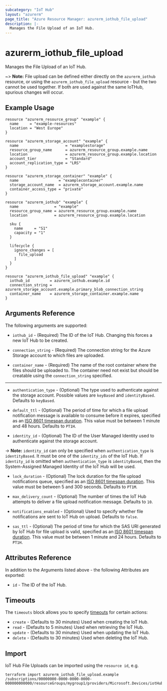 ```yaml
---
subcategory: "IoT Hub"
layout: "azurerm"
page_title: "Azure Resource Manager: azurerm_iothub_file_upload"
description: |-
  Manages the File Upload of an IoT Hub.
---
```


# azurerm_iothub_file_upload

Manages the File Upload of an IoT Hub.

~> **Note:** File upload can be defined either directly on the `azurerm_iothub` resource, or using the `azurerm_iothub_file_upload` resource - but the two cannot be used together. If both are used against the same IoTHub, spurious changes will occur.

## Example Usage

```hcl
resource "azurerm_resource_group" "example" {
  name     = "example-resources"
  location = "West Europe"
}

resource "azurerm_storage_account" "example" {
  name                     = "examplestorage"
  resource_group_name      = azurerm_resource_group.example.name
  location                 = azurerm_resource_group.example.location
  account_tier             = "Standard"
  account_replication_type = "LRS"
}

resource "azurerm_storage_container" "example" {
  name                  = "examplecontainer"
  storage_account_name  = azurerm_storage_account.example.name
  container_access_type = "private"
}

resource "azurerm_iothub" "example" {
  name                = "example"
  resource_group_name = azurerm_resource_group.example.name
  location            = azurerm_resource_group.example.location

  sku {
    name     = "S1"
    capacity = "1"
  }

  lifecycle {
    ignore_changes = [
      file_upload
    ]
  }
}

resource "azurerm_iothub_file_upload" "example" {
  iothub_id         = azurerm_iothub.example.id
  connection_string = azurerm_storage_account.example.primary_blob_connection_string
  container_name    = azurerm_storage_container.example.name
}
```

## Arguments Reference

The following arguments are supported:

* `iothub_id` - (Required) The ID of the IoT Hub. Changing this forces a new IoT Hub to be created.

* `connection_string` - (Required) The connection string for the Azure Storage account to which files are uploaded.

* `container_name` - (Required) The name of the root container where the files should be uploaded to. The container need not exist but should be creatable using the `connection_string` specified.

---

* `authentication_type` - (Optional) The type used to authenticate against the storage account. Possible values are `keyBased` and `identityBased`. Defaults to `keyBased`.

* `default_ttl` - (Optional) The period of time for which a file upload notification message is available to consume before it expires, specified as an [ISO 8601 timespan duration](https://en.wikipedia.org/wiki/ISO_8601#Durations). This value must be between 1 minute and 48 hours. Defaults to `PT1H`.

* `identity_id` - (Optional) The ID of the User Managed Identity used to authenticate against the storage account.

-> **Note:** `identity_id` can only be specified when `authentication_type` is `identityBased`. It must be one of the `identity_ids` of the IoT Hub. If `identity_id` is omitted when `authentication_type` is `identityBased`, then the System-Assigned Managed Identity of the IoT Hub will be used.

* `lock_duration` - (Optional) The lock duration for the file upload notifications queue, specified as an [ISO 8601 timespan duration](https://en.wikipedia.org/wiki/ISO_8601#Durations). This value must be between 5 and 300 seconds. Defaults to `PT1M`.

* `max_delivery_count` - (Optional) The number of times the IoT Hub attempts to deliver a file upload notification message. Defaults to `10`.

* `notifications_enabled` - (Optional) Used to specify whether file notifications are sent to IoT Hub on upload. Defaults to `false`.

* `sas_ttl` - (Optional) The period of time for which the SAS URI generated by IoT Hub for file upload is valid, specified as an [ISO 8601 timespan duration](https://en.wikipedia.org/wiki/ISO_8601#Durations). This value must be between 1 minute and 24 hours. Defaults to `PT1H`.

## Attributes Reference

In addition to the Arguments listed above - the following Attributes are exported: 

* `id` - The ID of the IoT Hub.

## Timeouts

The `timeouts` block allows you to specify [timeouts](https://www.terraform.io/language/resources/syntax#operation-timeouts) for certain actions:

* `create` - (Defaults to 30 minutes) Used when creating the IoT Hub.
* `read` - (Defaults to 5 minutes) Used when retrieving the IoT Hub.
* `update` - (Defaults to 30 minutes) Used when updating the IoT Hub.
* `delete` - (Defaults to 30 minutes) Used when deleting the IoT Hub.

## Import

IoT Hub File Uploads can be imported using the `resource id`, e.g.

```shell
terraform import azurerm_iothub_file_upload.example /subscriptions/00000000-0000-0000-0000-000000000000/resourceGroups/mygroup1/providers/Microsoft.Devices/iotHubs/hub1
```
